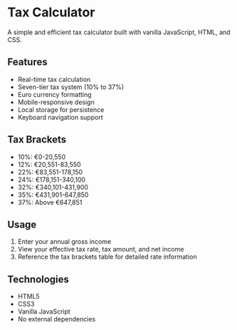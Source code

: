 # Tax Calculator

A simple and efficient tax calculator built with vanilla JavaScript, HTML, and CSS.

## Features

- Real-time tax calculation
- Seven-tier tax system (10% to 37%)
- Euro currency formatting
- Mobile-responsive design
- Local storage for persistence
- Keyboard navigation support

## Tax Brackets

- 10%: €0-20,550
- 12%: €20,551-83,550
- 22%: €83,551-178,150
- 24%: €178,151-340,100
- 32%: €340,101-431,900
- 35%: €431,901-647,850
- 37%: Above €647,851

## Usage

1. Enter your annual gross income
2. View your effective tax rate, tax amount, and net income
3. Reference the tax brackets table for detailed rate information

## Technologies

- HTML5
- CSS3
- Vanilla JavaScript
- No external dependencies
